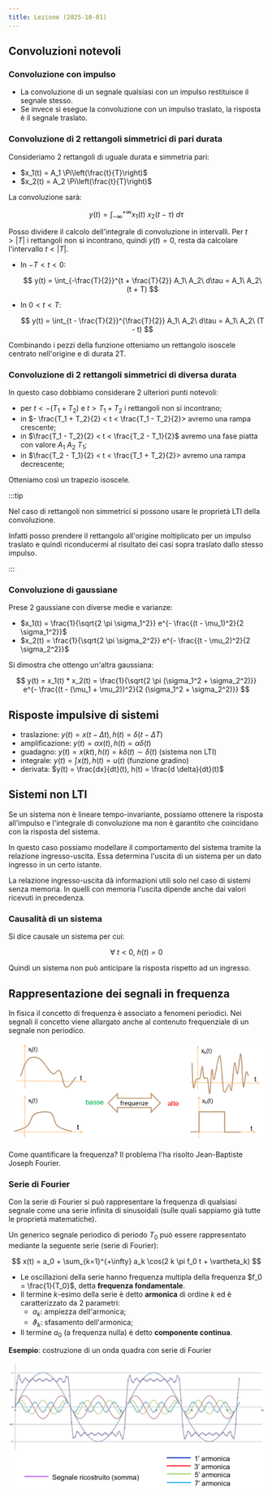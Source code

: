 ```yaml
---
title: Lezione (2025-10-01)
---
```


## Convoluzioni notevoli

### Convoluzione con impulso

- La convoluzione di un segnale qualsiasi con un impulso restituisce il segnale
  stesso.
- Se invece si esegue la convoluzione con un impulso traslato, la risposta è il
  segnale traslato.

### Convoluzione di 2 rettangoli simmetrici di pari durata

Consideriamo 2 rettangoli di uguale durata e simmetria pari:

- $x_1(t) = A_1 \Pi\left(\frac{t}{T}\right)$
- $x_2(t) = A_2 \Pi\left(\frac{t}{T}\right)$

La convoluzione sarà:

$$
y(t) = \int_{-\infty}^{+\infty} x_1(t)\ x_2(t - \tau)\ d\tau
$$

Posso dividere il calcolo dell'integrale di convoluzione in intervalli. Per
$t > |T|$ i rettangoli non si incontrano, quindi $y(t) = 0$, resta da calcolare
l'intervallo $t < |T|$.

- In $-T < t < 0$:

  $$
  y(t) = \int_{-\frac{T}{2}}^{t + \frac{T}{2}} A_1\ A_2\ d\tau = A_1\ A_2\ (t + T)
  $$

- In $0 < t < T$:

  $$
  y(t) = \int_{t - \frac{T}{2}}^{\frac{T}{2}} A_1\ A_2\ d\tau = A_1\ A_2\ (T - t)
  $$

Combinando i pezzi della funzione otteniamo un rettangolo isoscele centrato
nell'origine e di durata 2T.

### Convoluzione di 2 rettangoli simmetrici di diversa durata

In questo caso dobbiamo considerare 2 ulteriori punti notevoli:

- per $t < - (T_1 + T_2)$ e $t > T_1 + T_2$ i rettangoli non si incontrano;
- in $- \frac{T_1 + T_2}{2} < t < \frac{T_1 - T_2}{2}> avremo una rampa
  crescente;
- in $\frac{T_1 - T_2}{2} < t < \frac{T_2 - T_1}{2}$ avremo una fase piatta con
  valore $A_1\ A_2\ T_1$;
- in $\frac{T_2 - T_1}{2} < t < \frac{T_1 + T_2}{2}> avremo una rampa
  decrescente;

Otteniamo così un trapezio isoscele.

:::tip

Nel caso di rettangoli non simmetrici si possono usare le proprietà LTI della
convoluzione.

Infatti posso prendere il rettangolo all'origine moltiplicato per un impulso
traslato e quindi riconducermi al risultato dei casi sopra traslato dallo stesso
impulso.

:::

### Convoluzione di gaussiane

Prese 2 gaussiane con diverse medie e varianze:

- $x_1(t) = \frac{1}{\sqrt{2 \pi \sigma_1^2}} e^{- \frac{(t - \mu_1)^2}{2 \sigma_1^2}}$
- $x_2(t) = \frac{1}{\sqrt{2 \pi \sigma_2^2}} e^{- \frac{(t - \mu_2)^2}{2 \sigma_2^2}}$

Si dimostra che ottengo un'altra gaussiana:

$$
y(t) = x_1(t) * x_2(t) = \frac{1}{\sqrt{2 \pi (\sigma_1^2 + \sigma_2^2)}} e^{- \frac{(t - (\mu_1 + \mu_2))^2}{2 (\sigma_1^2 + \sigma_2^2)}}
$$

## Risposte impulsive di sistemi

- traslazione: $y(t) = x(t - \Delta t), h(t) = \delta(t - \Delta T)$
- amplificazione: $y(t) = \alpha x(t), h(t) = \alpha \delta(t)$
- guadagno: $y(t) = x(kt), h(t) = k \delta(t) \sim \delta (t)$ (sistema non LTI)
- integrale: $y(t) = \int x(t), h(t) = u(t)$ (funzione gradino)
- derivata: $y(t) = \frac{dx}{dt}(t), h(t) = \frac{d \delta}{dt}(t)$

## Sistemi non LTI

Se un sistema non è lineare tempo-invariante, possiamo ottenere la risposta
all'impulso e l'integrale di convoluzione ma non è garantito che coincidano con
la risposta del sistema.

In questo caso possiamo modellare il comportamento del sistema tramite la
relazione ingresso-uscita. Essa determina l'uscita di un sistema per un dato
ingresso in un certo istante.

La relazione ingresso-uscita dà informazioni utili solo nel caso di sistemi
senza memoria. In quelli con memoria l'uscita dipende anche dai valori ricevuti
in precedenza.

### Causalità di un sistema

Si dice causale un sistema per cui:

$$
\forall\ t<0,\ h(t) = 0
$$

Quindi un sistema non può anticipare la risposta rispetto ad un ingresso.

## Rappresentazione dei segnali in frequenza

In fisica il concetto di frequenza è associato a fenomeni periodici. Nei segnali
il concetto viene allargato anche al contenuto frequenziale di un segnale non
periodico.

![Segnali ad alta e bassa frequenza](../../../../../images/elaborazione-dei-segnali/comparazione-frequenza-segnali.png)

Come quantificare la frequenza? Il problema l'ha risolto Jean-Baptiste Joseph
Fourier.

### Serie di Fourier

Con la serie di Fourier si può rappresentare la frequenza di qualsiasi segnale
come una serie infinita di sinusoidali (sulle quali sappiamo già tutte le
proprietà matematiche).

Un generico segnale periodico di periodo $T_0$ può essere rappresentato mediante
la seguente serie (serie di Fourier):

$$
x(t) = a_0 + \sum_{k=1}^{+\infty} a_k \cos(2 k \pi f_0 t + \vartheta_k)
$$

- Le oscillazioni della serie hanno frequenza multipla della frequenza
  $f_0 = \frac{1}{T_0}$, detta **frequenza fondamentale**.
- Il termine $k$-esimo della serie è detto **armonica** di ordine $k$ ed è
  caratterizzato da 2 parametri:
  - $a_k$: ampiezza dell'armonica;
  - $\vartheta_k$: sfasamento dell'armonica;
- Il termine $a_0$ (a frequenza nulla) è detto **componente continua**.

**Esempio**: costruzione di un onda quadra con serie di Fourier

![Grafico onda quadra e armoniche](../../../../../images/elaborazione-dei-segnali/esempio-onda-quadra-con-fourier.png)

